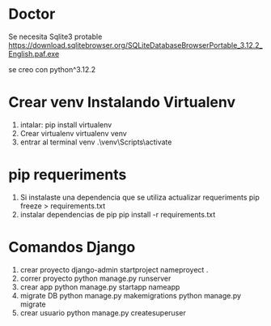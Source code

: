 # Doctor
Se necesita Sqlite3 protable
    https://download.sqlitebrowser.org/SQLiteDatabaseBrowserPortable_3.12.2_English.paf.exe

se creo con python^3.12.2

# Crear venv Instalando Virtualenv
1. intalar:
    pip install virtualenv
2. Crear virtualenv
    virtualenv venv
3. entrar al terminal venv
    .\venv\Scripts\activate

# pip requeriments
1. Si instalaste una dependencia que se utiliza actualizar requeriments
    pip freeze > requirements.txt
2. instalar dependencias de pip
    pip install -r requirements.txt

# Comandos Django

1. crear proyecto
    django-admin startproject nameproyect .
2. correr proyecto
    python manage.py runserver
2. crear app
    python manage.py startapp nameapp
3. migrate DB
    python manage.py makemigrations
    python manage.py migrate
4. crear usuario
    python manage.py createsuperuser